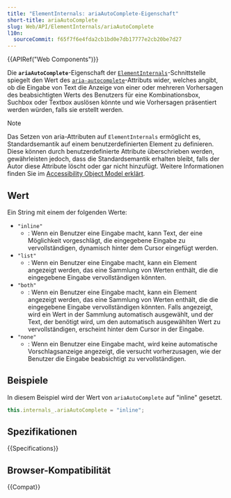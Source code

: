 ```yaml
---
title: "ElementInternals: ariaAutoComplete-Eigenschaft"
short-title: ariaAutoComplete
slug: Web/API/ElementInternals/ariaAutoComplete
l10n:
  sourceCommit: f65f7f6e4fda2cb1bd0e7db17777e2cb20be7d27
---
```


{{APIRef("Web Components")}}

Die **`ariaAutoComplete`**-Eigenschaft der [`ElementInternals`](/de/docs/Web/API/ElementInternals)-Schnittstelle spiegelt den Wert des [`aria-autocomplete`](/de/docs/Web/Accessibility/ARIA/Reference/Attributes/aria-autocomplete)-Attributs wider, welches angibt, ob die Eingabe von Text die Anzeige von einer oder mehreren Vorhersagen des beabsichtigten Werts des Benutzers für eine Kombinationsbox, Suchbox oder Textbox auslösen könnte und wie Vorhersagen präsentiert werden würden, falls sie erstellt werden.

> [!NOTE]
> Das Setzen von aria-Attributen auf `ElementInternals` ermöglicht es, Standardsemantik auf einem benutzerdefinierten Element zu definieren. Diese können durch benutzerdefinierte Attribute überschrieben werden, gewährleisten jedoch, dass die Standardsemantik erhalten bleibt, falls der Autor diese Attribute löscht oder gar nicht hinzufügt. Weitere Informationen finden Sie im [Accessibility Object Model erklärt](https://wicg.github.io/aom/explainer.html#default-semantics-for-custom-elements-via-the-elementinternals-object).

## Wert

Ein String mit einem der folgenden Werte:

- `"inline"`
  - : Wenn ein Benutzer eine Eingabe macht, kann Text, der eine Möglichkeit vorgeschlägt, die eingegebene Eingabe zu vervollständigen, dynamisch hinter dem Cursor eingefügt werden.
- `"list"`
  - : Wenn ein Benutzer eine Eingabe macht, kann ein Element angezeigt werden, das eine Sammlung von Werten enthält, die die eingegebene Eingabe vervollständigen könnten.
- `"both"`
  - : Wenn ein Benutzer eine Eingabe macht, kann ein Element angezeigt werden, das eine Sammlung von Werten enthält, die die eingegebene Eingabe vervollständigen könnten. Falls angezeigt, wird ein Wert in der Sammlung automatisch ausgewählt, und der Text, der benötigt wird, um den automatisch ausgewählten Wert zu vervollständigen, erscheint hinter dem Cursor in der Eingabe.
- `"none"`
  - : Wenn ein Benutzer eine Eingabe macht, wird keine automatische Vorschlagsanzeige angezeigt, die versucht vorherzusagen, wie der Benutzer die Eingabe beabsichtigt zu vervollständigen.

## Beispiele

In diesem Beispiel wird der Wert von `ariaAutoComplete` auf "inline" gesetzt.

```js
this.internals_.ariaAutoComplete = "inline";
```

## Spezifikationen

{{Specifications}}

## Browser-Kompatibilität

{{Compat}}
